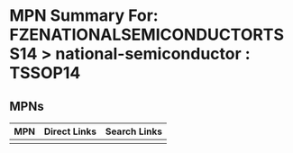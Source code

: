 



# MPN Summary For: FZENATIONALSEMICONDUCTORTSS14 > national-semiconductor : TSSOP14

## MPNs
  

|MPN|Direct Links|Search Links|
| :--- | :--- | :--- |
||||
